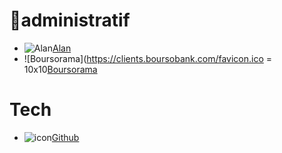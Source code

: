 # 💼administratif
- ![Alan](https://alan.com/favicon.ico)[Alan](https://alan.com/)
- ![Boursorama](https://clients.boursobank.com/favicon.ico = 10x10[Boursorama](https://clients.boursobank.com/connexion/)

# Tech
- ![icon](https://github.com/favicon.ico)[Github](https://github.com)

